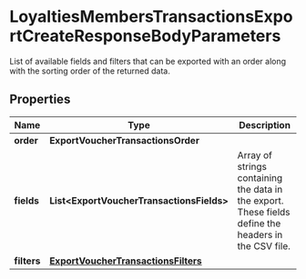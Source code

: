 

# LoyaltiesMembersTransactionsExportCreateResponseBodyParameters

List of available fields and filters that can be exported with an order along with the sorting order of the returned data.

## Properties

| Name | Type | Description |
|------------ | ------------- | ------------- |
|**order** | **ExportVoucherTransactionsOrder** |  |
|**fields** | **List&lt;ExportVoucherTransactionsFields&gt;** | Array of strings containing the data in the export. These fields define the headers in the CSV file. |
|**filters** | [**ExportVoucherTransactionsFilters**](ExportVoucherTransactionsFilters.md) |  |



